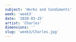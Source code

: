 ```yaml
---
subject: 'Herbs and Condiments'
week: 'week3'
date: '2020-03-25'
artist: 'Charles'
dimensions: ''
slug: 'week3/Charles.jpg'
---
```

